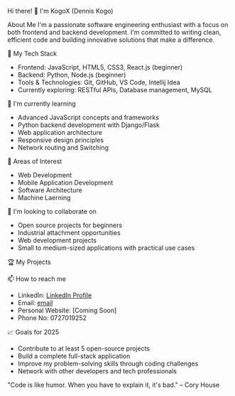 Hi there! 👋 I'm KogoX (Dennis Kogo)

About Me
I'm a passionate software engineering enthusiast with a focus on both frontend and backend development.
I'm committed to writing clean, efficient code and building innovative solutions that make a difference.

🔭 My Tech Stack
- Frontend: JavaScript, HTML5, CSS3, React.js (beginner)
- Backend: Python, Node.js (beginner)
- Tools & Technologies: Git, GitHub, VS Code, Intellij Idea
- Currently exploring: RESTful APIs, Database management, MySQL

🌱 I'm currently learning
- Advanced JavaScript concepts and frameworks
- Python backend development with Django/Flask
- Web application architecture
- Responsive design principles
- Network routing and Switching

👀 Areas of Interest
- Web Development
- Mobile Application Development
- Software Architecture
- Machine Laerning

💞️ I'm looking to collaborate on
- Open source projects for beginners
- Industrial attachment opportunities
- Web development projects
- Small to medium-sized applications with practical use cases



🏆 My Projects
<!-- When you have projects to showcase, list them here -->
<!-- 
- [Project Name](Link) - Brief description
- [Project Name](Link) - Brief description
-->

📫 How to reach me
- LinkedIn: [LinkedIn Profile](linkedin.com/in/dennis-kogo-04a798267)
- Email: [email](kogodennis390@gmail.com)
- Personal Website: [Coming Soon]
- Phone No: 0727019252

 📈 Goals for 2025
- Contribute to at least 5 open-source projects
- Build a complete full-stack application
- Improve my problem-solving skills through coding challenges
- Network with other developers and tech professionals

"Code is like humor. When you have to explain it, it's bad." – Cory House
